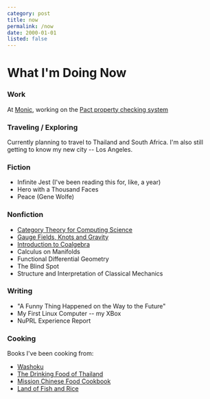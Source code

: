 ```yaml
---
category: post
title: now
permalink: /now
date: 2000-01-01
listed: false
---
```

# What I'm Doing Now

### Work

At [Monic](https://monic.co), working on the [Pact property checking system](http://blog.monic.co/introducing-the-pact-property-checker/)

### Traveling / Exploring

Currently planning to travel to Thailand and South Africa. I'm also still getting to know my new city -- Los Angeles.

### Fiction

  - Infinite Jest (I've been reading this for, like, a year)
  - Hero with a Thousand Faces
  - Peace (Gene Wolfe)

### Nonfiction

  - [Category Theory for Computing Science](https://www.amazon.com/Category-Theory-Computing-Science-Michael/dp/0131204866)
  - [Gauge Fields, Knots and Gravity](https://www.amazon.com/GAUGE-FIELDS-KNOTS-GRAVITY-Everything/dp/9810220340/)
  - [Introduction to Coalgebra](https://www.cambridge.org/core/books/introduction-to-coalgebra/0D508876D20D95E17871320EADC185C6)
  - Calculus on Manifolds
  - Functional Differential Geometry
  - The Blind Spot
  - Structure and Interpretation of Classical Mechanics

### Writing

  - "A Funny Thing Happened on the Way to the Future"
  - My First Linux Computer -- my XBox
  - NuPRL Experience Report

### Cooking

Books I've been cooking from:
* [Washoku](https://www.amazon.com/Washoku-Recipes-Japanese-Home-Kitchen/dp/1580085199/)
* [The Drinking Food of Thailand](https://www.amazon.com/POK-Drinking-Food-Thailand-Cookbook/dp/1607747731/)
* [Mission Chinese Food Cookbook](https://www.amazon.com/Mission-Chinese-Food-Cookbook/dp/0062243411)
* [Land of Fish and Rice](https://www.amazon.com/Land-Fish-Rice-Recipes-Culinary/dp/0393254380/)
